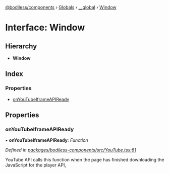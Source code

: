 [@bodiless/components](../README.md) › [Globals](../globals.md) › [__global](../modules/__global.md) › [Window](__global.window.md)

# Interface: Window

## Hierarchy

* **Window**

## Index

### Properties

* [onYouTubeIframeAPIReady](__global.window.md#onyoutubeiframeapiready)

## Properties

###  onYouTubeIframeAPIReady

• **onYouTubeIframeAPIReady**: *Function*

*Defined in [packages/bodiless-components/src/YouTube.tsx:61](https://github.com/johnsonandjohnson/Bodiless-JS/blob/d75ac97d/packages/bodiless-components/src/YouTube.tsx#L61)*

YouTube API calls this function
when the page has finished downloading the JavaScript for the player API,
